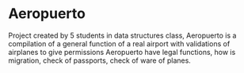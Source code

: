 # Aeropuerto

Project created by 5 students in data structures class, 
Aeropuerto is a compilation of a general function of a real airport with validations of airplanes to give permissions
Aeropuerto have legal functions, how is migration, check of passports, check of ware of planes.
